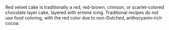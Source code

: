 Red velvet cake is traditionally a red, red-brown, crimson, or scarlet-colored chocolate layer cake,
layered with ermine icing. Traditional recipes do not use food coloring, 
with the red color due to non-Dutched, anthocyanin-rich cocoa. 